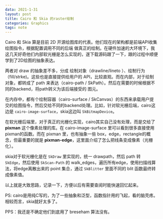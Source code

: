 ```yaml
---
data: 2021-1-31
layout: post
title: Cairo 和 Skia 的raster绘制
categories: Graphics
tags: note
---
```


Cairo 和 Skia 算是目前 2D 开源绘图库的代表。他们现在的架构都是前端API收集绘图指令，根据配置调用不同的后端 做真正的绘制。在硬件加速的大环境下，我这几天好奇他们内部软光栅是怎么实现的，遂下载源码跟了一下，跟的过程中顺便学到了2D绘图的抽象表达。


两者对 draw 的抽象差不多，分成 绘制对象（drawline/lineto ）、绘制行为（fill/strke)。这些也是直接提供给用户的 API，比较直观。而在内部，对于绘制对象，都转成了 path 来表达（cairo-path / SkPath）。然后在需要的时候根据不同的backend，将path转义为该后端接受的 图元。

在内存中，都有个绘制容器（cairo-surface / SkCanvas）的东西来承载用户提交的绘图指令，然后交给不同的backend处理。比如，针对软光栅后端，cairo这边是 `cairo-image-surface`，skia这边叫 `SkBitmapDevice`。

在软光栅后端里，对于真正的光栅化实现，cairo其实自己没有处理，而是交给了 **pixman** 这个像素处理的库。在 cairo-image-surface 里可以看到很多直接使用pixman的函数。而在 pixman 里，也有抽象一些 box，edge，rectangle的概念，但最重要的就是 **pixman-edge**，这里面介绍了怎么把线条变成像素（光栅化）。

skia对于软光栅化是在 `SkDraw` 里实现的，统一 drawpath，然后 path 转 `SkEdge`，然后使用 `SkScan-Path` 的 walk_edges，遍历所有edge，使用扫描线算法，将edge离散出来的 point 集合，通过 `SkBlitter` 里面不同的 blit 函数最终转成像素值。


以上就是大致思路，记录一下，方便以后有需要查阅时能快速回忆起来。

PS: cairo是用纯C写的，为了一些抽象和泛型，函数指针用的飞起，看的脑壳疼。相较而言，skia就好太多了。

PPS：我还是不确定他们到底用了 breseham 算法没有。